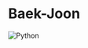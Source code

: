 # Baek-Joon
![Python](https://img.shields.io/badge/python-3670A0?style=for-the-badge&logo=python&logoColor=ffdd54)